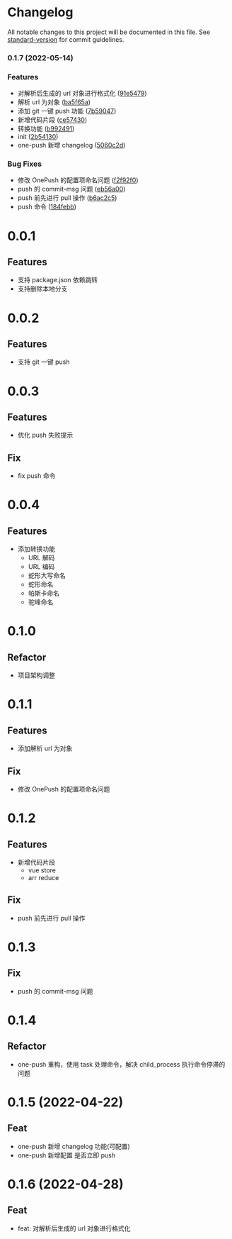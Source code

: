 # Changelog

All notable changes to this project will be documented in this file. See [standard-version](https://github.com/conventional-changelog/standard-version) for commit guidelines.

### 0.1.7 (2022-05-14)

### Features

- 对解析后生成的 url 对象进行格式化 ([91e5479](https://github.com/zty1205/ty-vs-helper/commit/91e5479ab55de1e468ace8bf33b43903395f5063))
- 解析 url 为对象 ([ba5f65a](https://github.com/zty1205/ty-vs-helper/commit/ba5f65aec2cfebf1314731850711bd83cc0951e0))
- 添加 git 一键 push 功能 ([7b59047](https://github.com/zty1205/ty-vs-helper/commit/7b590470830dc18d25bd51a331ead34c3cadb3bc))
- 新增代码片段 ([ce57430](https://github.com/zty1205/ty-vs-helper/commit/ce574300487737553cd165e12829e4ee1fdc8373))
- 转换功能 ([b992491](https://github.com/zty1205/ty-vs-helper/commit/b992491b7eccf212d1145a4b3fffb3eda6fda390))
- init ([2b54130](https://github.com/zty1205/ty-vs-helper/commit/2b54130dc652741222c2b1b3fa8b26973f0c3ca1))
- one-push 新增 changelog ([5060c2d](https://github.com/zty1205/ty-vs-helper/commit/5060c2ded3761b0100a256b5fc5eef3120b062a8))

### Bug Fixes

- 修改 OnePush 的配置项命名问题 ([f2f92f0](https://github.com/zty1205/ty-vs-helper/commit/f2f92f04a5a5ce673be45fefb29677b39ad2c192))
- push 的 commit-msg 问题 ([eb56a00](https://github.com/zty1205/ty-vs-helper/commit/eb56a0042ebef158858aeb5404a1ff13b6953c9f))
- push 前先进行 pull 操作 ([b6ac2c5](https://github.com/zty1205/ty-vs-helper/commit/b6ac2c59e5fbb99f7946ba6e5ae444ffd2b3a3be))
- push 命令 ([184febb](https://github.com/zty1205/ty-vs-helper/commit/184febb74cfc50b70cb4fc7589435e58ce0884ab))

# 0.0.1

## Features

- 支持 package.json 依赖跳转
- 支持删除本地分支

# 0.0.2

## Features

- 支持 git 一键 push

# 0.0.3

## Features

- 优化 push 失败提示

## Fix

- fix push 命令

# 0.0.4

## Features

- 添加转换功能
  - URL 解码
  - URL 编码
  - 蛇形大写命名
  - 蛇形命名
  - 帕斯卡命名
  - 驼峰命名

# 0.1.0

## Refactor

- 项目架构调整

# 0.1.1

## Features

- 添加解析 url 为对象

## Fix

- 修改 OnePush 的配置项命名问题

# 0.1.2

## Features

- 新增代码片段
  - vue store
  - arr reduce

## Fix

- push 前先进行 pull 操作

# 0.1.3

## Fix

- push 的 commit-msg 问题

# 0.1.4

## Refactor

- one-push 重构，使用 task 处理命令，解决 child_process 执行命令停滞的问题

# 0.1.5 (2022-04-22)

## Feat

- one-push 新增 changelog 功能(可配置)
- one-push 新增配置 是否立即 push

# 0.1.6 (2022-04-28)

## Feat

- feat: 对解析后生成的 url 对象进行格式化
